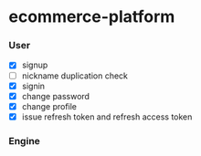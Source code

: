 # ecommerce-platform

### User
- [X] signup
- [ ] nickname duplication check
- [X] signin
- [X] change password
- [X] change profile
- [X] issue refresh token and refresh access token

### Engine
